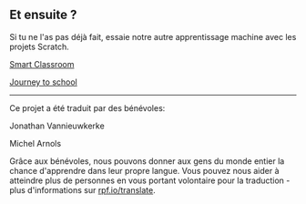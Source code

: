 ## Et ensuite ?

Si tu ne l'as pas déjà fait, essaie notre autre apprentissage machine avec les projets Scratch.

[Smart Classroom](https://projects.raspberrypi.org/fr-FR/projects/smart-classroom)

[Journey to school](https://projects.raspberrypi.org/fr-FR/projects/journey-to-school)


***
Ce projet a été traduit par des bénévoles:

Jonathan Vannieuwkerke

Michel Arnols

Grâce aux bénévoles, nous pouvons donner aux gens du monde entier la chance d'apprendre dans leur propre langue. Vous pouvez nous aider à atteindre plus de personnes en vous portant volontaire pour la traduction - plus d'informations sur [rpf.io/translate](https://rpf.io/translate).